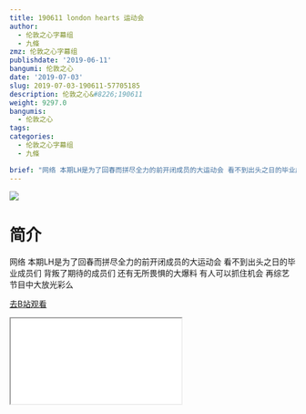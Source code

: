 ```yaml
---
title: 190611 london hearts 运动会
author:
  - 伦敦之心字幕组
  - 九條
zmz: 伦敦之心字幕组
publishdate: '2019-06-11'
bangumi: 伦敦之心
date: '2019-07-03'
slug: 2019-07-03-190611-57705185
description: 伦敦之心&#8226;190611
weight: 9297.0
bangumis:
  - 伦敦之心
tags:
categories:
  - 伦敦之心字幕组
  - 九條

brief: "网络 本期LH是为了回春而拼尽全力的前开闭成员的大运动会 看不到出头之日的毕业成员们 背叛了期待的成员们 还有无所畏惧的大爆料 有人可以抓住机会 再综艺节目中大放光彩么"
---
```

![](https://raw.githubusercontent.com/tcgriffith/owaraisite/master/static/tmpimg/47189c8a60eeddbe7c59e3450c44880b07012f60.jpg.480.jpg)
# 简介  
网络
本期LH是为了回春而拼尽全力的前开闭成员的大运动会 看不到出头之日的毕业成员们 背叛了期待的成员们 还有无所畏惧的大爆料 有人可以抓住机会 再综艺节目中大放光彩么  

[去B站观看](https://www.bilibili.com/video/av57705185/)
<div class ="resp-container"><iframe class="testiframe" src="//player.bilibili.com/player.html?aid=57705185"", scrolling="no", allowfullscreen="true" > </iframe></div> 
